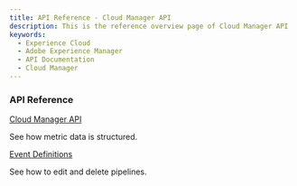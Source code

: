 ```yaml
---
title: API Reference - Cloud Manager API
description: This is the reference overview page of Cloud Manager API
keywords:
  - Experience Cloud
  - Adobe Experience Manager
  - API Documentation
  - Cloud Manager
---
```


<DiscoverBlock slots="heading"/>

### API Reference

<DiscoverBlock slots="link, text"/>

[Cloud Manager API](api/) 
     
See how metric data is structured.

<DiscoverBlock slots="link, text"/>

[Event Definitions](events/) 

See how to edit and delete pipelines.